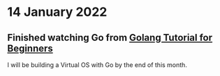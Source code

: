 # 14 January 2022

## Finished watching Go from [Golang Tutorial for Beginners](https://www.youtube.com/watch?v=yyUHQIec83I)
I will be building a Virtual OS with Go by the end of this month.
